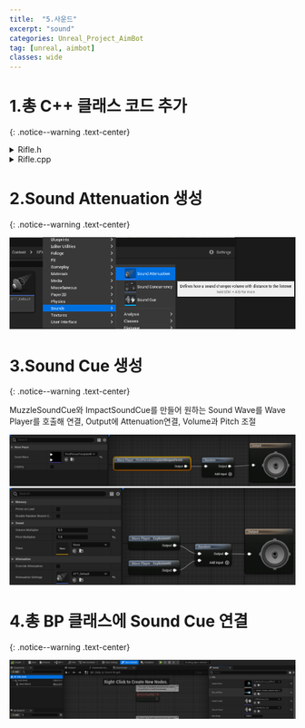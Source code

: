 ```yaml
---
title:  "5.사운드"
excerpt: "sound"
categories: Unreal_Project_AimBot
tag: [unreal, aimbot]
classes: wide
---
```


# 1.총 C++ 클래스 코드 추가
{: .notice--warning .text-center}

<details>
<summary>Rifle.h</summary>
<div markdown="1">

```cpp
private:
	UPROPERTY(EditAnywhere)
	USoundBase* ImpactSound;

	UPROPERTY(EditAnywhere)
	USoundBase* MuzzleSound;
```
</div>
</details>

<details>
<summary>Rifle.cpp</summary>
<div markdown="1">

```cpp
void ARifle::PullTrigger()
{
	UGameplayStatics::SpawnEmitterAttached(MuzzleEffect, Mesh, TEXT("Muzzle"));
	UGameplayStatics::SpawnSoundAttached(MuzzleSound, Mesh, TEXT("Muzzle"));

	FHitResult Hit;
	FVector ShotDirection;
	bool bSuccess = LineTrace(Hit, ShotDirection);
	if (bSuccess)
	{
		UGameplayStatics::SpawnEmitterAtLocation(GetWorld(), ImpactEffect, Hit.Location, ShotDirection.Rotation());
		UGameplayStatics::PlaySoundAtLocation(GetWorld(), ImpactSound, Hit.Location);
	}
}
```

</div>
</details>

# 2.Sound Attenuation 생성
{: .notice--warning .text-center}

<img src="/img/unreal/aimbot/5_audio/att.png"/>

# 3.Sound Cue 생성
{: .notice--warning .text-center}

MuzzleSoundCue와 ImpactSoundCue를 만들어 원하는 Sound Wave를 Wave Player를 호출해 연결, Output에 Attenuation연결, Volume과 Pitch 조절

<img src="/img/unreal/aimbot/5_audio/soundCue2.png"/>

<img src="/img/unreal/aimbot/5_audio/soundCue.png"/>

# 4.총 BP 클래스에 Sound Cue 연결
{: .notice--warning .text-center}

<img src="/img/unreal/aimbot/5_audio/connectCue.png"/>